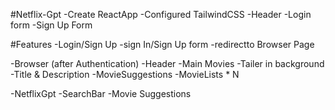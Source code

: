 
#Netflix-Gpt
-Create ReactApp
-Configured TailwindCSS
-Header
-Login form
-Sign Up Form


#Features
-Login/Sign Up
   -sign In/Sign Up form
   -redirectto Browser Page

-Browser (after Authentication)
  -Header
  -Main Movies
        -Tailer in background
        -Title & Description
        -MovieSuggestions
            -MovieLists * N

-NetflixGpt
    -SearchBar
    -Movie Suggestions
